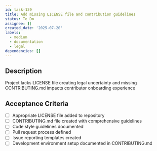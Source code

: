 ```yaml
---
id: task-139
title: Add missing LICENSE file and contribution guidelines
status: To Do
assignee: []
created_date: '2025-07-20'
labels:
  - medium
  - documentation
  - legal
dependencies: []
---
```


## Description

Project lacks LICENSE file creating legal uncertainty and missing CONTRIBUTING.md impacts contributor onboarding experience

## Acceptance Criteria

- [ ] Appropriate LICENSE file added to repository
- [ ] CONTRIBUTING.md file created with comprehensive guidelines
- [ ] Code style guidelines documented
- [ ] Pull request process defined
- [ ] Issue reporting templates created
- [ ] Development environment setup documented in CONTRIBUTING.md
